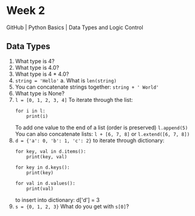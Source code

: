 # Week 2
GitHub | Python Basics | Data Types and Logic Control

## Data Types

1. What type is 4?
2. What type is 4.0?
3. What type is 4 * 4.0?
4. `string = 'Hello'`
    a.  What is `len(string)`
5. You can concatenate strings together: `string + ' World'`
6. What type is None?
7. `l = [0, 1, 2, 3, 4]`
    To iterate through the list:
    ```
    for i in l:
        print(i)
    ```
    To add one value to the end of a list (order is preserved)
    `l.append(5)`
    You can also concatenate lists:
    `l + [6, 7, 8]`
    or
    `l.extend([6, 7, 8])`
8. `d = {'a': 0, 'b': 1, 'c': 2}`
    to iterate through dictionary:
    ```
    for key, val in d.items():
        print(key, val)
    ```
    ```
    for key in d.keys():
        print(key)
    ```
    ```
    for val in d.values():
        print(val)
    ```
    to insert into dictionary:
    d['d'] = 3
9. `s = {0, 1, 2, 3}`
    What do you get with `s[0]`?